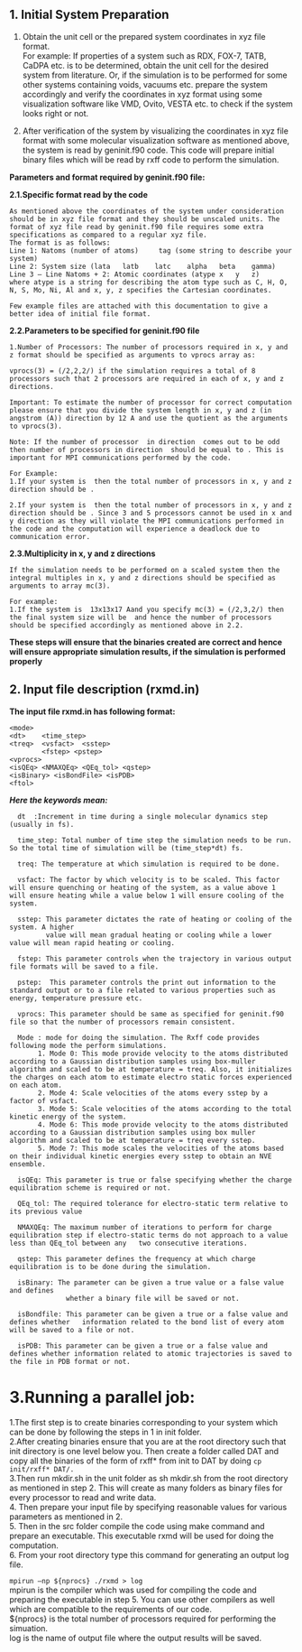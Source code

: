 ## 1. Initial System Preparation 


  1. Obtain the unit cell or the prepared system coordinates in xyz file format.  
  For example: If properties of a system such as RDX, FOX-7, TATB, CaDPA etc. is to be determined, obtain the unit cell for the desired system from literature. Or, if the simulation is to be performed for some other systems containing voids, vacuums etc. prepare the system accordingly and verify the coordinates in xyz format using some visualization software like VMD, Ovito, VESTA etc. to check if the system looks right or not.  
  
  2. After verification of the system by visualizing the coordinates in xyz file format with some molecular visualization software as mentioned above, the system is read by geninit.f90 code. This code will prepare initial binary files which will be read by rxff code to perform the simulation.
    
**Parameters and format required by geninit.f90 file:**

**2.1.Specific format read by the code**
    
    As mentioned above the coordinates of the system under consideration should be in xyz file format and they should be unscaled units. The format of xyz file read by geninit.f90 file requires some extra specifications as compared to a regular xyz file.  
    The format is as follows:  
    Line 1: Natoms (number of atoms)	 tag (some string to describe your system)  
    Line 2: System size (lata	latb	latc	alpha	beta	gamma)  
    Line 3 – Line Natoms + 2: Atomic coordinates (atype	x	y	z)  
    where atype is a string for describing the atom type such as C, H, O, N, S, Mo, Ni, Al and x, y, z specifies the Cartesian coordinates.  
    
    Few example files are attached with this documentation to give a better idea of initial file format.
    
**2.2.Parameters to be specified for geninit.f90 file**
    
    1.Number of Processors: The number of processors required in x, y and z format should be specified as arguments to vprocs array as:
    
    vprocs(3) = (/2,2,2/) if the simulation requires a total of 8 processors such that 2 processors are required in each of x, y and z directions.

    Important: To estimate the number of processor for correct computation please ensure that you divide the system length in x, y and z (in angstrom (A)) direction by 12 A and use the quotient as the arguments to vprocs(3).

    Note: If the number of processor  in direction  comes out to be odd then number of processors in direction  should be equal to . This is important for MPI communications performed by the code.

    For Example: 
    1.If your system is  then the total number of processors in x, y and z direction should be .

    2.If your system is  then the total number of processors in x, y and z direction should be . Since 3 and 5 processors cannot be used in x and y direction as they will violate the MPI communications performed in the code and the computation will experience a deadlock due to communication error.
    
    
**2.3.Multiplicity in x, y and z directions**  

    If the simulation needs to be performed on a scaled system then the integral multiples in x, y and z directions should be specified as arguments to array mc(3).  
  
    For example:
    1.If the system is  13x13x17 Aand you specify mc(3) = (/2,3,2/) then the final system size will be  and hence the number of processors  	should be specified accordingly as mentioned above in 2.2.  
    
    
**These steps will ensure that the binaries created are correct and hence will ensure appropriate simulation results, if the simulation is performed properly**


## 2. Input file description (rxmd.in)

  **The input file rxmd.in has following format:**
	
	<mode>
	<dt>	<time_step>
	<treq>  <vsfact>  <sstep>
            <fstep> <pstep>
	<vprocs>
	<isQEq> <NMAXQEq> <QEq_tol> <qstep>
	<isBinary> <isBondFile> <isPDB>
	<ftol>
  
 ***Here the keywords mean:***  
 
  
      dt  :Increment in time during a single molecular dynamics step (usually in fs).  
      
      time_step: Total number of time step the simulation needs to be run. So the total time of simulation will be (time_step*dt) fs.  
      
      treq: The temperature at which simulation is required to be done.  
      
      vsfact: The factor by which velocity is to be scaled. This factor will ensure quenching or heating of the system, as a value above 1 will ensure heating while a value below 1 will ensure cooling of the system.   
      
      sstep: This parameter dictates the rate of heating or cooling of the system. A higher 
             value will mean gradual heating or cooling while a lower value will mean rapid heating or cooling.  
             
      fstep: This parameter controls when the trajectory in various output file formats will be saved to a file.   
      
      pstep:  This parameter controls the print out information to the standard output or to a file related to various properties such as energy, temperature pressure etc.  
      
      vprocs: This parameter should be same as specified for geninit.f90 file so that the number of processors remain consistent.  
      
      Mode : mode for doing the simulation. The Rxff code provides following mode the perform simulations.
           1. Mode 0: This mode provide velocity to the atoms distributed according to a Gaussian distribution samples using box-muller algorithm and scaled to be at temperature = treq. Also, it initializes the charges on each atom to estimate electro static forces experienced on each atom.
           2. Mode 4: Scale velocities of the atoms every sstep by a factor of vsfact. 
           3. Mode 5: Scale velocities of the atoms according to the total kinetic energy of the system.
           4. Mode 6: This mode provide velocity to the atoms distributed according to a Gaussian distribution samples using box muller algorithm and scaled to be at temperature = treq every sstep.
           5. Mode 7: This mode scales the velocities of the atoms based on their individual kinetic energies every sstep to obtain an NVE ensemble.  
        
      isQEq: This parameter is true or false specifying whether the charge equilibration scheme is required or not.  
      
      QEq_tol: The required tolerance for electro-static term relative to its previous value  
      
      NMAXQEq: The maximum number of iterations to perform for charge equilibration step if electro-static terms do not approach to a value less than QEq_tol between any 	two consecutive iterations.  
      
      qstep: This parameter defines the frequency at which charge equilibration is to be done during the simulation.  
      
      isBinary: The parameter can be given a true value or a false value and defines
	              whether a binary file will be saved or not.
                
      isBondfile: This parameter can be given a true or a false value and defines whether	information related to the bond list of every atom will be saved to a file or not.  
      
      isPDB: This parameter can be given a true or a false value and defines whether information related to atomic trajectories is saved to the file in PDB format or not.


# 3.Running a parallel job:

1.The first step is to create binaries corresponding to your system which can be done 	by following the steps in 1 in init folder.  
2.After creating binaries ensure that you are at the root directory such that init 	directory is one level below you. Then create a folder called DAT and copy all the 
	binaries of the form of rxff* from init to DAT by doing 
  `cp init/rxff* DAT/.`  
3.Then run mkdir.sh in the unit folder as sh mkdir.sh from the root directory as 	mentioned in step 2. This will create as many folders as binary files for every 	processor to read and write data.  
4. Then prepare your input file by specifying reasonable values for various parameters 	as mentioned in 2.  
5. Then in the src folder compile the code using make command and prepare an 	executable. This executable rxmd will be used for doing the computation.  
6. From your root directory type this command for generating an output log file.  

  `mpirun –np ${nprocs} ./rxmd > log`   
mpirun is the compiler which was used for compiling the code and preparing the 	executable in step 5. You can use other compilers as well which are compatible to the 	requirements of our code.  
${nprocs} is the total number of processors required for performing the simuation.  
  log is the name of output file where the output results will be saved.




